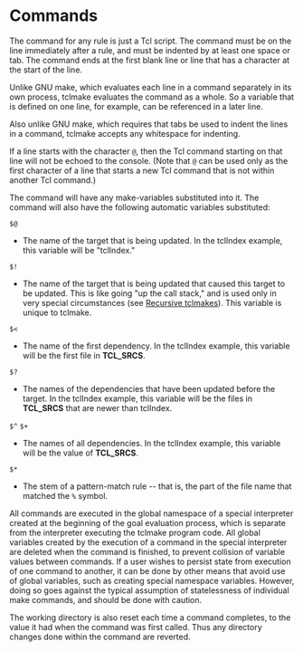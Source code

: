 # Commands

The command for any rule is just a Tcl script. The command must be on the line immediately after a rule, and must be indented by at least one space or tab. The command ends at the first blank line or line that has a character at the start of the line.

Unlike GNU make, which evaluates each line in a command separately in its own process, tclmake evaluates the command as a whole.  So a variable that is defined on one line, for example, can be referenced in a later line.

Also unlike GNU make, which requires that tabs be used to indent the lines in a command, tclmake accepts any whitespace for indenting.

If a line starts with the character `@`, then the Tcl command starting on that line will not be echoed to the console. (Note that `@` can be used only as the first character of a line that starts a new Tcl command that is not within another Tcl command.)

The command will have any make-variables substituted into it. The command will also have the following automatic variables substituted:

`$@`
 - The name of the target that is being updated. In the tclIndex example, this variable will be "tclIndex." 
 
`$!`
 - The name of the target that is being updated that caused this target to be updated. This is like going "up the call stack," and is used only in very special circumstances (see [Recursive tclmakes](./recursion.md)). This variable is unique to tclmake. 
 
`$<`
 - The name of the first dependency. In the tclIndex example, this variable will be the first file in **TCL_SRCS**. 
 
`$?`
 - The names of the dependencies that have been updated before the target. In the tclIndex example, this variable will be the files in **TCL_SRCS** that are newer than tclIndex. 
 
`$^`
`$+`
 - The names of all dependencies. In the tclIndex example, this variable will be the value of **TCL_SRCS**. 
 
`$*`
 - The stem of a pattern-match rule -- that is, the part of the file name that matched the `%` symbol. 
 
 All commands are executed in the global namespace of a special interpreter created at the beginning of the goal evaluation process, which is separate from the interpreter executing the tclmake program code.  All global variables created by the execution of a command in the special interpreter are deleted when the command is finished, to prevent collision of variable values between commands.  If a user wishes to persist state from execution of one command to another, it can be done by other means that avoid use of global variables, such as creating special namespace variables.  However, doing so goes against the typical assumption of statelessness of individual make commands, and should be done with caution.
 
 The working directory is also reset each time a command completes, to the value it had when the command was first called.  Thus any directory changes done within the command are reverted.